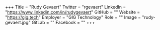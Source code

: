 +++
Title = "Rudy Gevaert"
Twitter = "rgevaert"
LinkedIn = "https://www.linkedin.com/in/rudygevaert"
GitHub = ""
Website = "https://gig.tech"
Employer = "GIG Technology"
Role = ""
Image = "rudy-gevaert.jpg"
GitLab = ""
Facebook = ""
+++

